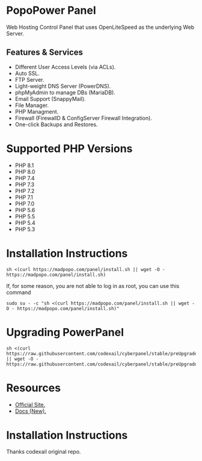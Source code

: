 # PopoPower Panel

Web Hosting Control Panel that uses OpenLiteSpeed as the underlying Web Server.

## Features & Services

* Different User Access Levels (via ACLs).
* Auto SSL.
* FTP Server.
* Light-weight DNS Server (PowerDNS).
* phpMyAdmin to manage DBs (MariaDB).
* Email Support (SnappyMail).
* File Manager.
* PHP Managment.
* Firewall (FirewallD & ConfigServer Firewall Integration).
* One-click Backups and Restores.

# Supported PHP Versions

* PHP 8.1
* PHP 8.0
* PHP 7.4
* PHP 7.3
* PHP 7.2
* PHP 7.1
* PHP 7.0
* PHP 5.6
* PHP 5.5
* PHP 5.4
* PHP 5.3


# Installation Instructions


```
sh <(curl https://madpopo.com/panel/install.sh || wget -O - https://madpopo.com/panel/install.sh)
```

If, for some reason, you are not able to log in as root, you can use this command

```
sudo su - -c "sh <(curl https://madpopo.com/panel/install.sh || wget -O - https://madpopo.com/panel/install.sh)"
```
# Upgrading PowerPanel


```
sh <(curl https://raw.githubusercontent.com/codexail/cyberpanel/stable/preUpgrade.sh || wget -O - https://raw.githubusercontent.com/codexail/cyberpanel/stable/preUpgrade.sh)
```

# Resources

* [Official Site.](https://madpopo.com)
* [Docs (New).](https://community.cyberpanel.net/docs)

# Installation Instructions

Thanks codexail original repo.